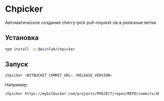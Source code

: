 # Chpicker

Автоматическое создание cherry-pick pull-request-ов в релизные ветки

## Установка

```sh
npm install -g @avinlab/chpicker
```

## Запуск

```sh
chpicker <BITBUCKET_COMMIT_URL> <RELEASE_VERSION>
```

Например:

```sh
chpicker https://mybitbucker.com/projects/PROJECT/repos/REPO/commits/482849e20d594598e953edee145d54779e15c0dc 1.101
```
